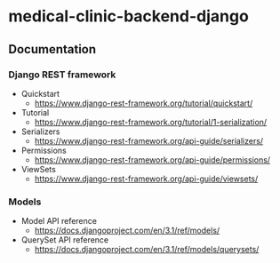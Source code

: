 # medical-clinic-backend-django

## Documentation

### Django REST framework

* Quickstart
    - https://www.django-rest-framework.org/tutorial/quickstart/
* Tutorial
    - https://www.django-rest-framework.org/tutorial/1-serialization/    
* Serializers
    - https://www.django-rest-framework.org/api-guide/serializers/
* Permissions 
    - https://www.django-rest-framework.org/api-guide/permissions/
* ViewSets
    - https://www.django-rest-framework.org/api-guide/viewsets/
    
### Models
* Model API reference
    - https://docs.djangoproject.com/en/3.1/ref/models/
* QuerySet API reference
    - https://docs.djangoproject.com/en/3.1/ref/models/querysets/
